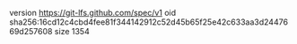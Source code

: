 version https://git-lfs.github.com/spec/v1
oid sha256:16cd12c4cbd4fee81f344142912c52d45b65f25e42c633aa3d2447669d257608
size 1354
